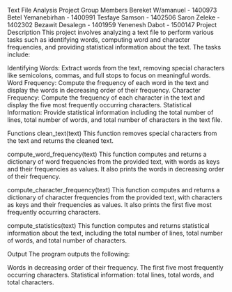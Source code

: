 Text File Analysis Project
Group Members
Bereket W/amanuel - 1400973
Betel Yemanebirhan - 1400991
Tesfaye Samson - 1402506
Saron Zeleke - 1402302
Bezawit Desalegn - 1401959
Yenenesh Dabot - 1500147
Project Description
This project involves analyzing a text file to perform various tasks such as identifying words, computing word and character frequencies, and providing statistical information about the text. The tasks include:

Identifying Words: Extract words from the text, removing special characters like semicolons, commas, and full stops to focus on meaningful words.
Word Frequency: Compute the frequency of each word in the text and display the words in decreasing order of their frequency.
Character Frequency: Compute the frequency of each character in the text and display the five most frequently occurring characters.
Statistical Information: Provide statistical information including the total number of lines, total number of words, and total number of characters in the text file.


Functions
clean_text(text)
This function removes special characters from the text and returns the cleaned text.

compute_word_frequency(text)
This function computes and returns a dictionary of word frequencies from the provided text, with words as keys and their frequencies as values. It also prints the words in decreasing order of their frequency.

compute_character_frequency(text)
This function computes and returns a dictionary of character frequencies from the provided text, with characters as keys and their frequencies as values. It also prints the first five most frequently occurring characters.

compute_statistics(text)
This function computes and returns statistical information about the text, including the total number of lines, total number of words, and total number of characters.

Output
The program outputs the following:

Words in decreasing order of their frequency.
The first five most frequently occurring characters.
Statistical information: total lines, total words, and total characters.
